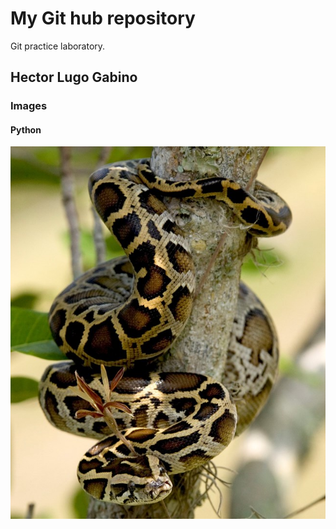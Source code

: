 # My Git hub repository

Git practice laboratory.

## Hector Lugo Gabino

### Images
#### Python
![python](https://raw.githubusercontent.com/Hector-lg/git-lab/main/Burmesepythoncropped.jpg)




